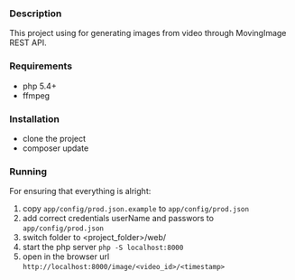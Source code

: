 ### Description

This project using for generating images from video through MovingImage REST API.

### Requirements

* php 5.4+
* ffmpeg

### Installation

* clone the project
* composer update

### Running

For ensuring that everything is alright:
1. copy `app/config/prod.json.example` to `app/config/prod.json`
2. add correct credentials userName and passwors to `app/config/prod.json`
3. switch folder to <project_folder>/web/
4. start the php server `php -S localhost:8000`
5. open in the browser url `http://localhost:8000/image/<video_id>/<timestamp>`
